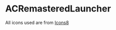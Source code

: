 # ACRemasteredLauncher

All icons used are from [Icons8](https://icons8.com/icons/fluency-systems-regular)
